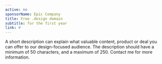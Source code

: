 ```yaml
---
active: no
sponsorName: Epic Company
title: Free .design domain
subtitle: for the first year
link: #
---
```


A short description can explain what valuable content, product or deal you can offer to our design-focused audience. The description should have a minimum of 50 characters, and a maximum of 250. Contact me for more information.